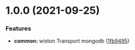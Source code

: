 # 1.0.0 (2021-09-25)


### Features

* **common:** wiston Transport mongodb ([1fb9495](https://github.com/julong1988/winston-mongodb/commit/1fb94954e705a5fb93f50c161c4c4ee08647c1d7))
